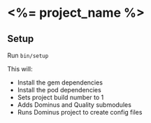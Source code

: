 # <%= project_name %> #

## Setup ##

Run `bin/setup`

This will:

 - Install the gem dependencies
 - Install the pod dependencies
 - Sets project build number to 1
 - Adds Dominus and Quality submodules
 - Runs Dominus project to create config files